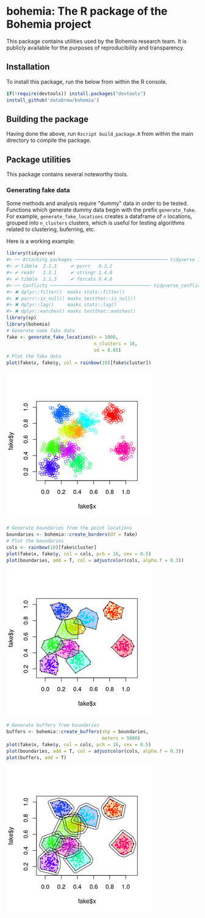 
<!-- README.md is generated from README.Rmd. Please edit that file -->
bohemia: The R package of the Bohemia project
=============================================

This package contains utilities used by the Bohemia research team. It is publicly available for the purposes of reproducibility and transparency.

Installation
------------

To install this package, run the below from within the R console.

``` r
if(!require(devtools)) install.packages("devtools")
install_github('databrew/bohemia')
```

Building the package
--------------------

Having done the above, run `Rscript build_package.R` from within the main directory to compile the package.

Package utilities
-----------------

This package contains several noteworthy tools.

### Generating fake data

Some methods and analysis require "dummy" data in order to be tested. Functions which generate dummy data begin with the prefix `generate_fake`. For example, `generate_fake_locations` creates a dataframe of `n` locations, grouped into `n_clusters` clusters, which is useful for testing algorithms related to clustering, buferring, etc.

Here is a working example:

``` r
library(tidyverse)
#> ── Attaching packages ────────────────────────────────── tidyverse 1.2.1 ──
#> ✔ tibble  2.1.3     ✔ purrr   0.3.2
#> ✔ readr   1.3.1     ✔ stringr 1.4.0
#> ✔ tibble  2.1.3     ✔ forcats 0.4.0
#> ── Conflicts ───────────────────────────────────── tidyverse_conflicts() ──
#> ✖ dplyr::filter()  masks stats::filter()
#> ✖ purrr::is_null() masks testthat::is_null()
#> ✖ dplyr::lag()     masks stats::lag()
#> ✖ dplyr::matches() masks testthat::matches()
library(sp)
library(bohemia)
# Generate some fake data
fake <- generate_fake_locations(n = 1000,
                                n_clusters = 10,
                                sd = 0.05)
# Plot the fake data
plot(fake$x, fake$y, col = rainbow(10)[fake$cluster])
```

![](README-unnamed-chunk-2-1.png)

``` r
# Generate boundaries from the point locations
boundaries <- bohemia::create_borders(df = fake)
# Plot the boundaries
cols <- rainbow(10)[fake$cluster]
plot(fake$x, fake$y, col = cols, pch = 16, cex = 0.5)
plot(boundaries, add = T, col = adjustcolor(cols, alpha.f = 0.3))
```

![](README-unnamed-chunk-3-1.png)

``` r
# Generate buffers from boundaries
buffers <- bohemia::create_buffers(shp = boundaries,
                                   meters = 5000)
plot(fake$x, fake$y, col = cols, pch = 16, cex = 0.5)
plot(boundaries, add = T, col = adjustcolor(cols, alpha.f = 0.3))
plot(buffers, add = T)
```

![](README-unnamed-chunk-4-1.png)
